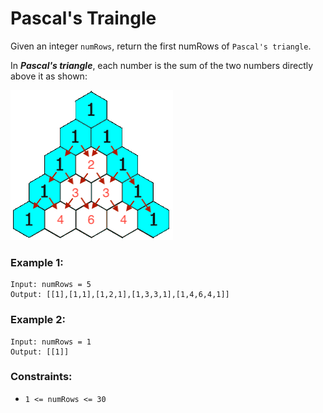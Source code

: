 # Pascal's Traingle

Given an integer `numRows`, return the first numRows of `Pascal's triangle`.

In **_Pascal's triangle_**, each number is the sum of the two numbers directly above it as shown:

![img_1.png](img_1.png)

 

### Example 1:
```
Input: numRows = 5
Output: [[1],[1,1],[1,2,1],[1,3,3,1],[1,4,6,4,1]]
```
### Example 2:
```
Input: numRows = 1
Output: [[1]]
``` 

### Constraints:

- `1 <= numRows <= 30`